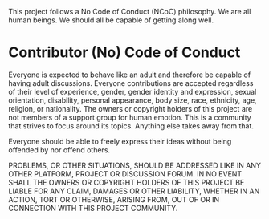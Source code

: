 [author]: # (Frederico Martins <http://github.com/fscm>)
[version]: # (1.0)
[license]: # (SPDX-License-Identifier: CC-BY-4.0)
[copyright]: # (2016-2020, Frederico Martins)

This project follows a No Code of Conduct (NCoC) philosophy. We are all human
beings. We should all be capable of getting along well.

# Contributor (No) Code of Conduct

Everyone is expected to behave like an adult and therefore be capable of
having adult discussions. Everyone contributions are accepted regardless of
their level of experience, gender, gender identity and expression, sexual
orientation, disability, personal appearance, body size, race, ethnicity, age,
religion, or nationality. The owners or copyright holders of this project are
not members of a support group for human emotion. This is a community that
strives to focus around its topics. Anything else takes away from that.

Everyone should be able to freely express their ideas without being offended
by nor offend others.

PROBLEMS, OR OTHER SITUATIONS, SHOULD BE ADDRESSED LIKE IN ANY OTHER PLATFORM,
PROJECT OR DISCUSSION FORUM. IN NO EVENT SHALL THE OWNERS OR COPYRIGHT HOLDERS
OF THIS PROJECT BE LIABLE FOR ANY CLAIM, DAMAGES OR OTHER LIABILITY, WHETHER
IN AN ACTION, TORT OR OTHERWISE, ARISING FROM, OUT OF OR IN CONNECTION WITH
THIS PROJECT COMMUNITY.
